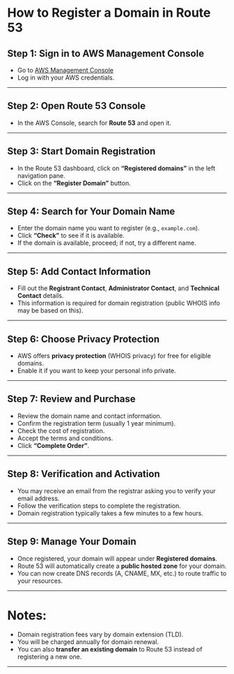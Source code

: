 # How to Register a Domain in Route 53

## Step 1: Sign in to AWS Management Console

* Go to [AWS Management Console](https://aws.amazon.com/console/)
* Log in with your AWS credentials.

---

## Step 2: Open Route 53 Console

* In the AWS Console, search for **Route 53** and open it.

---

## Step 3: Start Domain Registration

* In the Route 53 dashboard, click on **“Registered domains”** in the left navigation pane.
* Click on the **“Register Domain”** button.

---

## Step 4: Search for Your Domain Name

* Enter the domain name you want to register (e.g., `example.com`).
* Click **“Check”** to see if it is available.
* If the domain is available, proceed; if not, try a different name.

---

## Step 5: Add Contact Information

* Fill out the **Registrant Contact**, **Administrator Contact**, and **Technical Contact** details.
* This information is required for domain registration (public WHOIS info may be based on this).

---

## Step 6: Choose Privacy Protection

* AWS offers **privacy protection** (WHOIS privacy) for free for eligible domains.
* Enable it if you want to keep your personal info private.

---

## Step 7: Review and Purchase

* Review the domain name and contact information.
* Confirm the registration term (usually 1 year minimum).
* Check the cost of registration.
* Accept the terms and conditions.
* Click **“Complete Order”**.

---

## Step 8: Verification and Activation

* You may receive an email from the registrar asking you to verify your email address.
* Follow the verification steps to complete the registration.
* Domain registration typically takes a few minutes to a few hours.

---

## Step 9: Manage Your Domain

* Once registered, your domain will appear under **Registered domains**.
* Route 53 will automatically create a **public hosted zone** for your domain.
* You can now create DNS records (A, CNAME, MX, etc.) to route traffic to your resources.

---

# Notes:

* Domain registration fees vary by domain extension (TLD).
* You will be charged annually for domain renewal.
* You can also **transfer an existing domain** to Route 53 instead of registering a new one.

---

